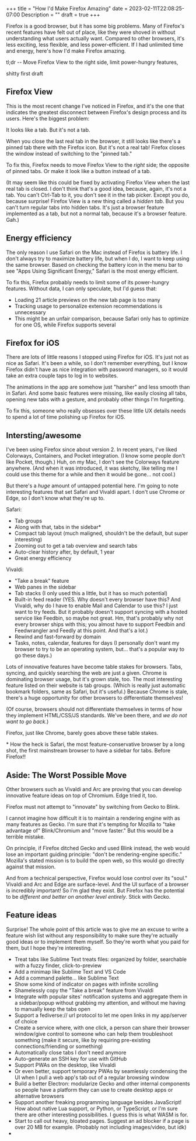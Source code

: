 +++
title = "How I'd Make Firefox Amazing"
date = 2023-02-11T22:08:25-07:00
Description = ""
draft = true
+++

Firefox is a good browser, but it has some big problems. Many of Firefox's recent features have felt out of place, like they were shoved in without understanding what users actually want. Compared to other browsers, it's less exciting, less flexible, and less power-efficient. If I had unlimited time and energy, here's how I'd make Firefox amazing.

<!--more-->

tl;dr -- Move Firefox View to the right side, limit power-hungry features, 

shitty first draft

## Firefox View

This is the most recent change I've noticed in Firefox, and it's the one that indicates the greatest disconnect between Firefox's design process and its users. Here's the biggest problem:

It looks like a tab. But it's not a tab.

When you close the last real tab in the browser, it still looks like there's a pinned tab there with the Firefox icon. But it's not a real tab! Firefox closes the window instead of switching to the "pinned tab."

To fix this, Firefox needs to move Firefox View to the *right* side; the opposite of pinned tabs. Or make it look like a button instead of a tab.

(It may seem like this could be fixed by activating Firefox View when the last real tab is closed. I don't think that's a good idea, because, again, it's not a tab. You can't Ctrl-Tab to it, you don't see it in the tab picker. Except you do, because surprise! Firefox View is a new thing called a *hidden tab*. But you can't turn regular tabs into hidden tabs. It's just a browser feature implemented as a tab, but not a normal tab, because it's a browser feature. Gah.)

## Energy efficiency

The only reason I use Safari on the Mac instead of Firefox is battery life. I don't always try to maximize battery life, but when I do, I want to keep using the same browser. Based on checking the battery icon in the menu bar to see "Apps Using Significant Energy," Safari is the most energy efficient.

To fix this, Firefox probably needs to limit some of its power-hungry features. Without data, I can only speculate, but I'd guess that:

- Loading 21 article previews on the new tab page is too many 
- Tracking usage to personalize extension recommendations is unnecessary
- This might be an unfair comparison, because Safari only has to optimize for one OS, while Firefox supports several

## Firefox for iOS

There are lots of little reasons I stopped using Firefox for iOS. It's just not as nice as Safari. It's been a while, so I don't remember everything, but I know Firefox didn't have as nice integration with password managers, so it would take an extra couple taps to log in to websites.

The animations in the app are somehow just "harsher" and less smooth than in Safari. And some basic features were missing, like easily closing all tabs, opening new tabs with a gesture, and probably other things I'm forgetting.

To fix this, someone who really obsesses over these little UX details needs to spend a lot of time polishing up Firefox for iOS.

## Intersting/awesome

I've been using Firefox since about version 2. In recent years, I've liked Colorways, Containers, and Pocket integration. (I know some people don't like Pocket, though.) Huh, on my Mac, I don't see the Colorways feature anywhere. (And when it was introduced, it was sketchy, like telling me I could use this theme for a while and then it would be gone... not cool.)

But there's a *huge* amount of untapped potential here. I'm going to note interesting features that set Safari and Vivaldi apart. I don't use Chrome or Edge, so I don't know what they're up to.

Safari:

- Tab groups
- Along with that, tabs in the sidebar\*
- Compact tab layout (much maligned, shouldn't be the default, but super interesting)
- Zooming out to get a tab overview and search tabs
- Auto-clear history after, by default, 1 year
- Great energy efficiency

Vivaldi:

- "Take a break" feature
- Web panes in the sidebar
- Tab stacks (I only used this a little, but it has so much potential)
- Built-in feed reader (YES. Why doesn't every browser have this? And Vivaldi, why do I have to enable Mail and Calendar to use this? I just want to try feeds. But it probably doesn't support syncing with a hosted service like Feedbin, so maybe not great. Hm, that's probably why not every browser ships with this; you almost have to support Feedbin and Feedwrangler and Feedly at this point. And that's a lot.)
- Rewind and fast-forward by domain
- Tasks, notes, calendar, features for days (I personally don't want my browser to try to be an operating system, but... that's a popular way to go these days.)

Lots of innovative features have become table stakes for browsers. Tabs, syncing, and quickly searching the web are just a given. Chrome is dominating browser usage, but it's grown stale, too. The most interesting feature listed on their website is tab groups. (Which is really just automatic bookmark folders, same as Safari, but it's useful.) Because Chrome is stale, there's a huge opportunity for other browsers to differentiate themselves!

(Of course, browsers should not differentiate themselves in terms of how they implement HTML/CSS/JS standards. We've been there, and *we do not want to go back*.)

Firefox, just like Chrome, barely goes above these table stakes.

\* How the heck is Safari, the most feature-conservative browser by a long shot, the first mainstream browser to have a sidebar for tabs. Before Firefox!!

## Aside: The Worst Possible Move

Other browsers such as Vivaldi and Arc are proving that you can develop innovative feature ideas on top of Chromium. Edge tried it, too.

Firefox must not attempt to "innovate" by switching from Gecko to Blink.

I cannot imagine how difficult it is to maintain a rendering engine with as many features as Gecko. I'm sure that it's tempting for Mozilla to "take advantage of" Blink/Chromium and "move faster." But this would be a terrible mistake.

On principle, if Firefox ditched Gecko and used Blink instead, the web would lose an important guiding principle: "don't be rendering-engine specific." Mozilla's stated mission is to build the open web, so this would go directly against that mission.

And from a technical perspective, Firefox would lose control over its "soul." Vivaldi and Arc and Edge are surface-level. And the UI surface of a browser is incredibly important! So I'm glad they exist. But Firefox has the potential to be *different and better on another level entirely*. Stick with Gecko.

## Feature ideas

Surprise! The whole point of this article was to give me an excuse to write a feature wish list without any responsibility to make sure they're actually good ideas or to implement them myself. So they're worth what you paid for them, but I hope they're interesting.

- Treat tabs like Sublime Text treats files: organized by folder, searchable with a fuzzy finder, click-to-preview
- Add a minimap like Sublime Text and VS Code
- Add a command palette... like Sublime Text
- Show some kind of indicator on pages with infinite scrolling
- Shamelessly copy the "Take a break" feature from Vivaldi
- Integrate with popular sites' notification systems and aggregate them in a sidebar/popup without grabbing my attention, and without me having to manually keep the tabs open
- Support a fediverse:// url protocol to let me open links in my app/server of choice
- Create a service where, with one click, a person can share their browser window/give control to someone who can help them troubleshoot something (make it secure, like by requiring pre-existing connections/friending or something)
- Automatically close tabs I don't need anymore
- Auto-generate an SSH key for use with GitHub
- Support PWAs on the desktop, like Vivaldi
- Or even better, support temporary PWAs by seamlessly condensing the UI when I pull a web app's tab out of a regular browsing window
- Build a better Electron: modularize Gecko and other internal components so people have a platform they can use to create desktop apps or alternative browsers
- Support another freaking programming language besides JavaScript! How about native Lua support, or Python, or TypeScript, or I'm sure there are other interesting possibilities. I guess this is what WASM is for.
- Start to call out heavy, bloated pages. Suggest an ad blocker if a page is over 20 MB for example. (Probably not including images/video, but idk)
- 